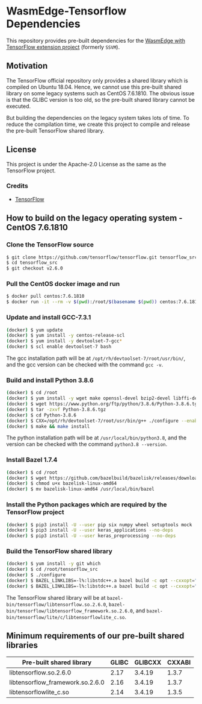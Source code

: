 # WasmEdge-Tensorflow Dependencies

This repository provides pre-built dependencies for the [WasmEdge with TensorFlow extension project](https://github.com/second-state/WasmEdge-tensorflow) (formerly `SSVM`).

## Motivation

The TensorFlow official repository only provides a shared library which is compiled on Ubuntu 18.04. Hence, we cannot use this pre-built shared library on some legacy systems such as CentOS 7.6.1810. The obvious issue is that the GLIBC version is too old, so the pre-built shared library cannot be executed.

But building the dependencies on the legacy system takes lots of time. To reduce the compilation time, we create this project to compile and release the pre-built TensorFlow shared library.

## License

This project is under the Apache-2.0 License as the same as the TensorFlow project.

### Credits

- [TensorFlow](https://github.com/tensorflow/tensorflow)

## How to build on the legacy operating system - CentOS 7.6.1810

### Clone the TensorFlow source

```bash
$ git clone https://github.com/tensorflow/tensorflow.git tensorflow_src
$ cd tensorflow_src
$ git checkout v2.6.0
```

### Pull the CentOS docker image and run

```bash
$ docker pull centos:7.6.1810
$ docker run -it --rm -v $(pwd):/root/$(basename $(pwd)) centos:7.6.1810
```

### Update and install GCC-7.3.1

```bash
(docker) $ yum update
(docker) $ yum install -y centos-release-scl
(docker) $ yum install -y devtoolset-7-gcc*
(docker) $ scl enable devtoolset-7 bash
```

The gcc installation path will be at `/opt/rh/devtoolset-7/root/usr/bin/`,
and the gcc version can be checked with the command `gcc -v`.

### Build and install Python 3.8.6

```bash
(docker) $ cd /root
(docker) $ yum install -y wget make openssl-devel bzip2-devel libffi-devel
(docker) $ wget https://www.python.org/ftp/python/3.8.6/Python-3.8.6.tgz
(docker) $ tar -zxvf Python-3.8.6.tgz
(docker) $ cd Python-3.8.6
(docker) $ CXX=/opt/rh/devtoolset-7/root/usr/bin/g++ ./configure --enable-optimizations
(docker) $ make && make install
```

The python installation path will be at `/usr/local/bin/python3.8`,
and the version can be checked with the command `python3.8 --version`.

### Install Bazel 1.7.4

```bash
(docker) $ cd /root
(docker) $ wget https://github.com/bazelbuild/bazelisk/releases/download/v1.7.4/bazelisk-linux-amd64
(docker) $ chmod u+x bazelisk-linux-amd64
(docker) $ mv bazelisk-linux-amd64 /usr/local/bin/bazel
```

### Install the Python packages which are required by the TensorFlow project

```bash
(docker) $ pip3 install -U --user pip six numpy wheel setuptools mock 'future>=0.17.1'
(docker) $ pip3 install -U --user keras_applications --no-deps
(docker) $ pip3 install -U --user keras_preprocessing --no-deps
```

### Build the TensorFlow shared library

```bash
(docker) $ yum install -y git which
(docker) $ cd /root/tensorflow_src
(docker) $ ./configure
(docker) $ BAZEL_LINKLIBS=-l%:libstdc++.a bazel build -c opt --cxxopt="-D_GLIBCXX_USE_CXX11_ABI=0" //tensorflow:libtensorflow.so
(docker) $ BAZEL_LINKLIBS=-l%:libstdc++.a bazel build -c opt --cxxopt="-D_GLIBCXX_USE_CXX11_ABI=0" //tensorflow/lite/c:libtensorflowlite_c.so
```

The TensorFlow shared library will be at `bazel-bin/tensorflow/libtensorflow.so.2.6.0`, `bazel-bin/tensorflow/libtensorflow_framework.so.2.6.0`, and `bazel-bin/tensorflow/lite/c/libtensorflowlite_c.so`.

## Minimum requirements of our pre-built shared libraries

| Pre-built shared library          | GLIBC          | GLIBCXX       | CXXABI          |
| --------------------------        | -------------- | ------------- | --------------- |
| libtensorflow.so.2.6.0            | 2.17           | 3.4.19        | 1.3.7           |
| libtensorflow\_framework.so.2.6.0 | 2.16           | 3.4.19        | 1.3.7           |
| libtensorflowlite\_c.so           | 2.14           | 3.4.19        | 1.3.5           |
